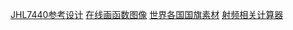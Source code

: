 [JHL7440参考设计](https://e2e.ti.com/support/interface-group/interface/f/interface-forum/1083742/tps65983b-titan-ridge-dd---tapex-creek-fw-config?keyMatch=JHL7440) 
[在线画函数图像](https://www.desmos.com/calculator?lang=zh-CN) 
[世界各国国旗素材](https://flagpedia.asia/) 
[射频相关计算器](https://www.pasternack.cn/t-calculator-fspl.aspx) 
